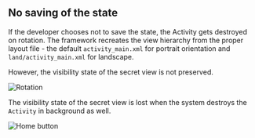## No saving of the state

If the developer chooses not to save the state, the Activity gets destroyed on rotation. The framework recreates the view hierarchy from the proper layout file - the default `activity_main.xml` for portrait orientation and `land/activity_main.xml` for landscape. 

However, the visibility state of the secret view is not preserved. 

![Rotation](http://shaftapps.com/udacity_reviewer/gifs/nss_rotation.gif)

The visibility state of the secret view is lost when the system destroys the `Activity` in background as well.

![Home button](http://shaftapps.com/udacity_reviewer/gifs/nss_home_button.gif)
